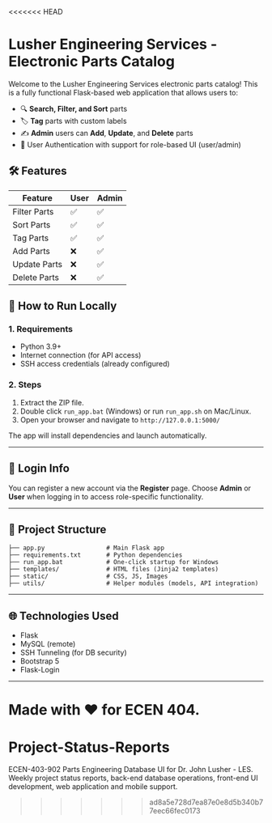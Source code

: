 <<<<<<< HEAD
# Lusher Engineering Services - Electronic Parts Catalog

Welcome to the Lusher Engineering Services electronic parts catalog! This is a fully functional Flask-based web application that allows users to:

- 🔍 **Search, Filter, and Sort** parts
- 🏷️ **Tag** parts with custom labels
- ✍️ **Admin** users can **Add**, **Update**, and **Delete** parts
- 🔐 User Authentication with support for role-based UI (user/admin)

## 🛠 Features

| Feature     | User | Admin |
|-------------|------|-------|
| Filter Parts | ✅   | ✅  |
| Sort Parts   | ✅   | ✅  |
| Tag Parts    | ✅   | ✅  |
| Add Parts    | ❌   | ✅  |
| Update Parts | ❌   | ✅  |
| Delete Parts | ❌   | ✅  |

## 🚀 How to Run Locally

### 1. Requirements
- Python 3.9+
- Internet connection (for API access)
- SSH access credentials (already configured)

### 2. Steps

1. Extract the ZIP file.
2. Double click `run_app.bat` (Windows) or run `run_app.sh` on Mac/Linux.
3. Open your browser and navigate to `http://127.0.0.1:5000/`

The app will install dependencies and launch automatically.

---

## 🔐 Login Info

You can register a new account via the **Register** page. Choose **Admin** or **User** when logging in to access role-specific functionality.

---

## 📁 Project Structure

```
├── app.py                 # Main Flask app
├── requirements.txt       # Python dependencies
├── run_app.bat            # One-click startup for Windows
├── templates/             # HTML files (Jinja2 templates)
├── static/                # CSS, JS, Images
├── utils/                 # Helper modules (models, API integration)
```

---

## 🌐 Technologies Used
- Flask
- MySQL (remote)
- SSH Tunneling (for DB security)
- Bootstrap 5
- Flask-Login

---

Made with ❤️ for ECEN 404.
=======
# Project-Status-Reports
ECEN-403-902
Parts Engineering Database UI for Dr. John Lusher - LES.
Weekly project status reports, back-end database operations, front-end UI development, web application and mobile support.
>>>>>>> ad8a5e728d7ea87e0e8d5b340b77eec66fec0173
